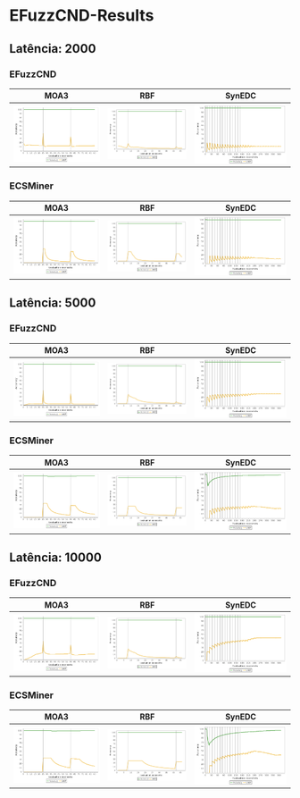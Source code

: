 # EFuzzCND-Results

## Latência: 2000

### EFuzzCND
MOA3             |  RBF         | SynEDC
:-------------------------:|:------------------------:|:-------------------------:
![alt text](https://github.com/andrecristiani/EFuzzCND-Results/blob/main/Graphs/moa-efuzzcnd.png?raw=true)  |  ![alt text](https://github.com/andrecristiani/EFuzzCND-Results/blob/main/Graphs/rbf-efuzzcnd.png?raw=true) | ![alt text](https://github.com/andrecristiani/EFuzzCND-Results/blob/main/Graphs/synedc-efuzzcnd.png?raw=true)

### ECSMiner
MOA3             |  RBF         | SynEDC
:-------------------------:|:------------------------:|:-------------------------:
![alt text](https://github.com/andrecristiani/EFuzzCND-Results/blob/main/Graphs/moa-ecsminer.png?raw=true) | ![alt text](https://github.com/andrecristiani/EFuzzCND-Results/blob/main/Graphs/rbf-ecsminer.png?raw=true) | ![alt text](https://github.com/andrecristiani/EFuzzCND-Results/blob/main/Graphs/synedc-ecsminer.png?raw=true)

## Latência: 5000

### EFuzzCND
MOA3             |  RBF         | SynEDC
:-------------------------:|:------------------------:|:-------------------------:
![alt text](https://github.com/andrecristiani/EFuzzCND-Results/blob/main/Graphs/moaefuzzcnd-5000.png?raw=true) | ![alt text](https://github.com/andrecristiani/EFuzzCND-Results/blob/main/Graphs/rbf-efuzzcnd-5000.png?raw=true) | ![alt text](https://github.com/andrecristiani/EFuzzCND-Results/blob/main/Graphs/synedc-efuzzcnd-5000.png?raw=true)

### ECSMiner
MOA3             |  RBF         | SynEDC
:-------------------------:|:------------------------:|:-------------------------:
![alt text](https://github.com/andrecristiani/EFuzzCND-Results/blob/main/Graphs/moa-ecsminer-5000.png?raw=true) | ![alt text](https://github.com/andrecristiani/EFuzzCND-Results/blob/main/Graphs/rbf-ecsminer-5000.png?raw=true) | ![alt text](https://github.com/andrecristiani/EFuzzCND-Results/blob/main/Graphs/synedc-ecsminer-5000.png?raw=true)

## Latência: 10000

### EFuzzCND
MOA3             |  RBF         | SynEDC
:-------------------------:|:------------------------:|:-------------------------:
![alt text](https://github.com/andrecristiani/EFuzzCND-Results/blob/main/Graphs/moa-efuzzcnd-results-10000.png?raw=true) | ![alt text](https://github.com/andrecristiani/EFuzzCND-Results/blob/main/Graphs/rbf-efuzzcnd-10000.png?raw=true) | ![alt text](https://github.com/andrecristiani/EFuzzCND-Results/blob/main/Graphs/synedc-efuzzcnd-10000-png.png?raw=true)

### ECSMiner
MOA3             |  RBF         | SynEDC
:-------------------------:|:------------------------:|:-------------------------:
![alt text](https://github.com/andrecristiani/EFuzzCND-Results/blob/main/Graphs/moa-ECSMiner-results-10000.png?raw=true) | ![alt text](https://github.com/andrecristiani/EFuzzCND-Results/blob/main/Graphs/rbf-ecsminer-results-10000.txt.png?raw=true) | ![alt text](https://github.com/andrecristiani/EFuzzCND-Results/blob/main/Graphs/synedc-ecsminer-10000.png?raw=true)


